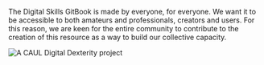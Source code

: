 The Digital Skills GitBook is made by everyone, for everyone. We want it to be accessible to both amateurs and professionals, creators and users. For this reason, we are keen for the entire community to contribute to the creation of this resource as a way to build our collective capacity.

![A CAUL Digital Dexterity project](../.gitbook/assets/digitaldexterity.jpg)

